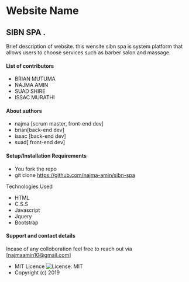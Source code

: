 # Website Name

## SIBN SPA .

Brief description of website.
this wensite sibn spa is system platform that allows users to choose services such as barber salon and massage.

#### List of contributors

- BRIAN MUTUMA
- NAJMA AMIN
- SUAD SHIRE
- ISSAC MURATHI

#### About authors

- najma [scrum master, front-end dev]
- brian[back-end dev]
- issac [back-end dev]
- suad[ front-end dev]

#### Setup/Installation Requirements

- You fork the repo
- git clone https://github.com/najma-amin/sibn-spa

Technologies Used

- HTML
- C.S.S
- Javascript
- Jquery
- Bootstrap

#### Support and contact details

Incase of any colloboration feel free to reach out via [najmaamin10@gmail.com]

- MIT Licence ![License: MIT](https://img.shields.io/badge/License-MIT-green.svg)
- Copyright (c) 2019
